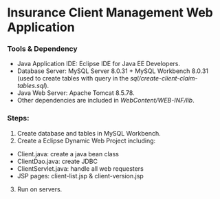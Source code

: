 # Insurance Client Management Web Application

### Tools & Dependency

* Java Application IDE: Eclipse IDE for Java EE Developers.
* Database Server: MySQL Server 8.0.31 + MySQL Workbench 8.0.31 (used to create tables with query in the *sql/create-client-claim-tables.sql*).
* Java Web Server: Apache Tomcat 8.5.78.
* Other dependencies are included in *WebContent/WEB-INF/lib*.


### Steps:
1. Create database and tables in MySQL Workbench.
2. Create a Eclipse Dynamic Web Project including:
  * Client.java: create a java bean class
  * ClientDao.java: create JDBC
  * ClientServlet.java: handle all web requesters
  * JSP pages: client-list.jsp & client-version.jsp

3. Run on servers.

